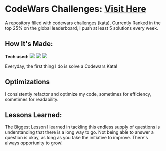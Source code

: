 
# CodeWars Challenges: <a target="_blank" href="https://www.codewars.com/users/aelishRollo" >Visit Here</a> 


A repository filled with codewars challenges (kata). Currently Ranked in the top 25% on the global leaderboard, I push at least 5 solutions every week.

## How It's Made:

**Tech used:** <img src="https://img.shields.io/static/v1?label=|&message=JAVASCRIPT&color=3c7f5d&style=plastic&logo=javascript"/> <img src="https://img.shields.io/static/v1?label=|&message=TYPESCRIPT&color=3178C6&style=plastic&logo=typescript"/> <img src="https://img.shields.io/static/v1?label=|&message=GO&color=00ADD8&style=plastic&logo=go"/>



Everyday, the first thing I do is solve a Codewars Kata! 

## Optimizations

I consistently refactor and optimize my code, sometimes for efficiency, sometimes for readability. 

## Lessons Learned:

The Biggest Lesson I learned in tackling this endless supply of questions is understanding that there is a long way to go. Not being able to answer a question is okay, as long as you take the initiative to improve. There's always opportunity to grow!

